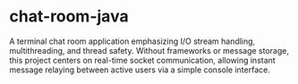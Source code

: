 # chat-room-java
A terminal chat room application emphasizing I/O stream handling, multithreading, and thread safety. Without frameworks or message storage, this project centers on real-time socket communication, allowing instant message relaying between active users via a simple console interface.
